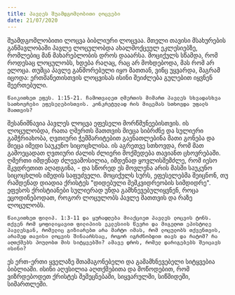 ```yaml
---
title: პავლეს შუამდგომლობითი ლოცვები
date: 21/07/2020
---
```


შუამდგომლობითი ლოცვა ბიბლიური ლოცვაა. მთელი თავისი მსახურების განმავლობაში პავლე ლოცულობდა ახალმოქცეულ ეკლესიებზე, რომლებიც მან მახარებლობის დროს დააარსა. მოციქულს სწამდა, რომ როდესაც ლოცულობს, ხდება რაღაც, რაც არ მოხდებოდა, მას რომ არ ელოცა. თუმცა პავლე განშორებული იყო მათთან, ვინც უყვარდა, მაგრამ იცოდა: ერთმანეთისთვის ლოცვისას ისინი შეიძლება გულებით იყვნენ შეერთებული.

`წაიკითხეთ ეფეს. 1:15-21. ჩამოთვალეთ ღმერთის მიმართ პავლეს სხვადასხვა სათხოვრები ეფესელებისთვის. კონკრეტულად რის მიცემას სთხოვდა უფალს მათთვის?`

შესანიშნავია პავლეს ლოცვა ეფესელი მორწმუნეებისთვის. ის ლოცულობდა, რათა ღმერთს მათთვის მიეცა სიბრძნე და სულიერი გამჭრიახობა, ღვთიური ჭეშმარიტებით გაენათლებინა მათი გონება და მიეცა იმედი საუკუნო სიცოცხლისა. ის აგრეთვე სთხოვდა, რომ მათ გამოეცადათ ღვთიური ძალის ძლიერი მოქმედება თავიანთ ცხოვრებაში. ღმერთი იმდენად ძლევამოსილია, იმდენად ყოვლისშემძლე, რომ იესო მკვდრეთით აღადგინა, - და სწორედ ეს მოვლენა არის მასში საუკუნო სიცოცხლის იმედის საფუძველი. მოციქულს სურს, ეფესელებმა შეიცნონ, თუ რამდენად დიადია ქრისტეს "დიდებული მემკვიდრეობის სიმდიდრე". ეფესოს ქრისტიანები სულიერად უნდა გამხნევებულიყვნენ, როცა ეცოდინებოდათ, როგორ ლოცულობს პავლე მათთვის და რაზე ლოცულობს.

`წაიკითხეთ ფილიპ. 1:3-11 და ყურადღება მიაქციეთ პავლეს ლოცვის ტონს. თქვენ რომ ყოფილიყავით ფილიპიის ეკლესიის წევრი და მიგეღოთ ეპისტოლე პავლესგან, რომელიც გიზიარებთ არა მარტო იმას, რომ ლოცულობს თქვენთვის, არამედ თავისი ლოცვის შინაარსსაც, როგორ იგრძნობდით თავს და რატომ? რა აღთქმებს პოულობთ მის სიტყვებში? ამავე დროს, რომელ დარიგებებს შეიცავს ისინი?`

ეს ერთ-ერთი ყველაზე შთამაგონებელი და გამამხნევებელი სიტყვებია ბიბლიაში. ისინი აღვსილია აღთქმებითა და მოწოდებით, რომ ვიზრდებოდეთ ქრისტეს შემეცნებაში, სიყვარულში, სიწმიდეში, სიმართლეში. 